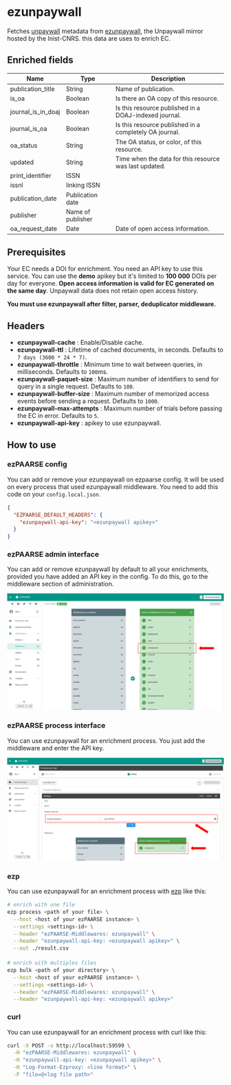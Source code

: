 # ezunpaywall

Fetches [unpaywall](https://www.unpaywall.org/) metadata from [ezunpaywall](https://unpaywall.inist.fr/), the Unpaywall mirror hosted by the Inist-CNRS. this data are uses to enrich EC.

## Enriched fields

| Name | Type | Description |
| --- | --- | --- |
| publication_title | String | Name of publication. |
| is_oa | Boolean | Is there an OA copy of this resource. |
| journal_is_in_doaj | Boolean | Is this resource published in a DOAJ-indexed journal. |
| journal_is_oa | Boolean | Is this resource published in a completely OA journal. |
| oa_status | String | The OA status, or color, of this resource. |
| updated | String | Time when the data for this resource was last updated. |
| print_identifier | ISSN |
| issnl | linking ISSN |
| publication_date | Publication date |
| publisher | Name of publisher |
| oa_request_date | Date | Date of open access information. |

## Prerequisites

Your EC needs a DOI for enrichment.
You need an API key to use this service. You can use the **demo** apikey but it's limited to **100 000** DOIs per day for everyone.
**Open access information is valid for EC generated on the same day**. Unpaywall data does not retain open access history.

**You must use ezunpaywall after filter, parser, deduplicator middleware.**

## Headers

+ **ezunpaywall-cache** : Enable/Disable cache.
+ **ezunpaywall-ttl** : Lifetime of cached documents, in seconds. Defaults to ``7 days (3600 * 24 * 7)``.
+ **ezunpaywall-throttle** : Minimum time to wait between queries, in milliseconds. Defaults to ``100``ms.
+ **ezunpaywall-paquet-size** : Maximum number of identifiers to send for query in a single request. Defaults to ``100``.
+ **ezunpaywall-buffer-size** : Maximum number of memorized access events before sending a request. Defaults to ``1000``.
+ **ezunpaywall-max-attempts** : Maximum number of trials before passing the EC in error. Defaults to ``5``.
+ **ezunpaywall-api-key** : apikey to use ezunpaywall.

## How to use

### ezPAARSE config

You can add or remove your ezunpaywall on ezpaarse config. It will be used on every process that used ezunpaywall middleware. You need to add this code on your `config.local.json`.

```json
{
  "EZPAARSE_DEFAULT_HEADERS": {
    "ezunpaywall-api-key": "<ezunpaywall apikey>"
  }
}
```

### ezPAARSE admin interface

You can add or remove ezunpaywall by default to all your enrichments, provided you have added an API key in the config. To do this, go to the middleware section of administration.

![image](./docs/admin-interface.png)

### ezPAARSE process interface

You can use ezunpaywall for an enrichment process. You just add the middleware and enter the API key.

![image](./docs/process-interface.png)

### ezp

You can use ezunpaywall for an enrichment process with [ezp](https://github.com/ezpaarse-project/node-ezpaarse) like this:

```bash
# enrich with one file
ezp process <path of your file> \
  --host <host of your ezPAARSE instance> \
  --settings <settings-id> \
  --header "ezPAARSE-Middlewares: ezunpaywall" \
  --header "ezunpaywall-api-key: <ezunpaywall apikey>" \
  --out ./result.csv

# enrich with multiples files
ezp bulk <path of your directory> \
  --host <host of your ezPAARSE instance> \
  --settings <settings-id> \
  --header "ezPAARSE-Middlewares: ezunpaywall" \
  --header "ezunpaywall-api-key: <ezunpaywall apikey>"

```

### curl

You can use ezunpaywall for an enrichment process with curl like this:

```bash
curl -X POST -v http://localhost:59599 \
  -H "ezPAARSE-Middlewares: ezunpaywall" \
  -H "ezunpaywall-api-key: <ezunpaywall apikey>" \
  -H "Log-Format-Ezproxy: <line format>" \
  -F "file=@<log file path>"

```
